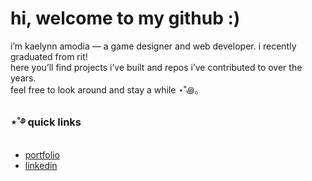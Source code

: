 # hi, welcome to my github :)

i’m kaelynn amodia — a game designer and web developer. i recently graduated from rit!  
here you’ll find projects i’ve built and repos i’ve contributed to over the years.  
feel free to look around and stay a while ⋆˚꩜｡

### ⋆˚࿔ quick links
- [portfolio](https://nnyleak.netlify.app)  
- [linkedin](https://www.linkedin.com/in/nnyleak/)  
